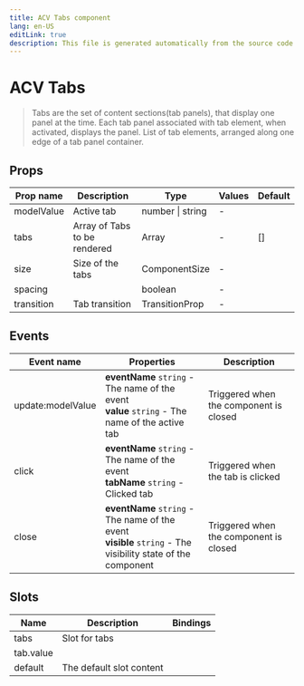 ```yaml
---
title: ACV Tabs component
lang: en-US
editLink: true
description: This file is generated automatically from the source code. Changes made here will be lost.
---
```


# ACV Tabs

> Tabs are the set of content sections(tab panels), that display one panel at the time.
> Each tab panel associated with tab element, when activated, displays the panel.
> List of tab elements, arranged along one edge of a tab panel container.

<!--@include: ./tabs.doc.md-->

## Props

| Prop name  | Description                  | Type             | Values | Default |
| ---------- | ---------------------------- | ---------------- | ------ | ------- |
| modelValue | Active tab                   | number \| string | -      |         |
| tabs       | Array of Tabs to be rendered | Array            | -      | []      |
| size       | Size of the tabs             | ComponentSize    | -      |         |
| spacing    |                              | boolean          | -      |         |
| transition | Tab transition               | TransitionProp   | -      |         |

## Events

| Event name        | Properties                                                                                                      | Description                            |
| ----------------- | --------------------------------------------------------------------------------------------------------------- | -------------------------------------- |
| update:modelValue | **eventName** `string` - The name of the event<br/>**value** `string` - The name of the active tab              | Triggered when the component is closed |
| click             | **eventName** `string` - The name of the event<br/>**tabName** `string` - Clicked tab                           | Triggered when the tab is clicked      |
| close             | **eventName** `string` - The name of the event<br/>**visible** `string` - The visibility state of the component | Triggered when the component is closed |

## Slots

| Name      | Description              | Bindings |
| --------- | ------------------------ | -------- |
| tabs      | Slot for tabs            |          |
| tab.value |                          |          |
| default   | The default slot content |          |
